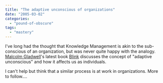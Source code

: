 ```yaml
---
title: "The adaptive unconscious of organizations"
date: "2005-03-02"
categories: 
  - "pound-of-obscure"
tags: 
  - "mastery"
---
```


I've long had the thought that Knowledge Management is akin to the sub-conscious of an organization, but was never quite happy with the analogy. [Malcolm Gladwell](http://www.gladwell.com)'s latest book [Blink](http://www.amazon.com/exec/obidos/ASIN/0316172324/gbrettmiller-20) discusses the concept of "adaptive unconscious" and how it affects us as individuals.  
  
I can't help but think that a similar process is at work in organizations. More to follow....
